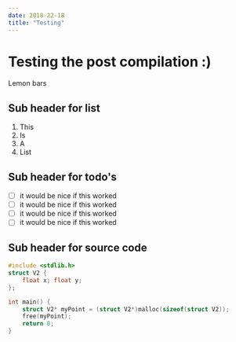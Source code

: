 ```yaml
---
date: 2018-22-18
title: "Testing"
---
```


# Testing the post compilation :)

Lemon bars

## Sub header for list
1. This
2. Is
3. A
4. List

## Sub header for todo's
- [ ] it would be nice if this worked
- [ ] it would be nice if this worked
- [ ] it would be nice if this worked
- [ ] it would be nice if this worked

## Sub header for source code
```c
#include <stdlib.h>
struct V2 {
    float x; float y;
};

int main() {
    struct V2* myPoint = (struct V2*)malloc(sizeof(struct V2));
    free(myPoint);
    return 0;
}
```

